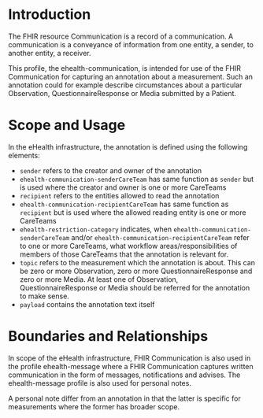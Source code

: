  # Introduction
 
The FHIR resource Communication is a record of a communication. A communication is a conveyance of information from one entity, a sender, to another entity, a receiver.
 
This profile, the ehealth-communication, is intended for use of the FHIR Communication for capturing an annotation about a measurement.
Such an annotation could for example describe circumstances about a particular Observation, QuestionnaireResponse or Media
submitted by a Patient.
   
# Scope and Usage
In the eHealth infrastructure, the annotation is defined using the following elements:
* `sender` refers to the creator and owner of the annotation
* `ehealth-communication-senderCareTeam` has same function as `sender` but is used where the creator and owner is one or more CareTeams
* `recipient` refers to the entities allowed to read the annotation
* `ehealth-communication-recipientCareTeam` has same function as `recipient` but is used where the allowed reading entity is one or more CareTeams 
* `ehealth-restriction-category` indicates, when `ehealth-communication-senderCareTeam` and/or `ehealth-communication-recipientCareTeam` refer to one
or more CareTeams, what workflow areas/responsibilities of members of those CareTeams that the annotation is relevant for.  
* `topic` refers to the measurement which the annotation is about. This can be zero or more Observation, zero or more QuestionnaireResponse and zero or more Media.
 At least one of Observation, QuestionnaireResponse or Media should be referred for the annotation to make sense.
* `payload` contains the annotation text itself
 
# Boundaries and Relationships
In scope of the eHealth infrastructure, FHIR Communication is also used in the profile ehealth-message where a FHIR Communication captures 
written communication in the form of messages, notifications and advises. The ehealth-message profile is also used
for personal notes.
 
A personal note differ from an annotation in that the latter is specific for measurements where the former has broader scope.
  